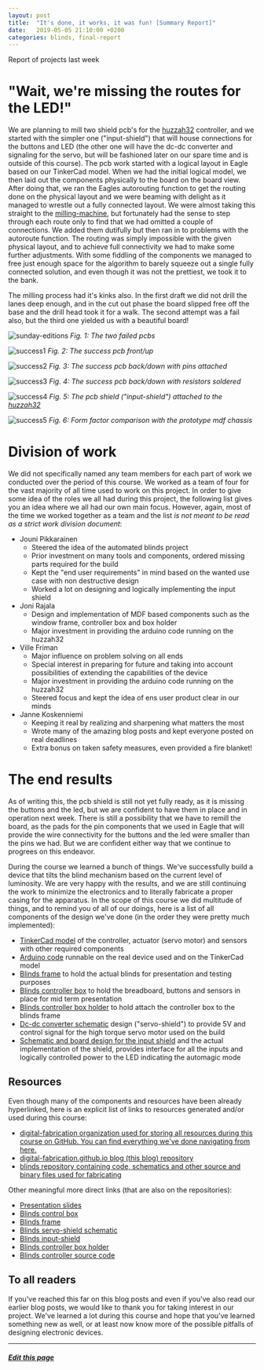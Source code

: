 ```yaml
---
layout: post
title:  "It's done, it works, it was fun! [Summary Report]"
date:   2019-05-05 21:10:00 +0200
categories: blinds, final-report
---
```

Report of projects last week

# "Wait, we're missing the routes for the LED!"

We are planning to mill two shield pcb's for the [huzzah32] controller, and we started with the simpler one ("input-shield") that will house connections for the buttons and LED (the other one will have the dc-dc converter and signaling for the servo, but will be fashioned later on our spare time and is outside of this course). The pcb work started with a logical layout in Eagle based on our TinkerCad model. When we had the initial logical model, we then laid out the components physically to the board on the board view. After doing that, we ran the Eagles autorouting function to get the routing done on the physical layout and we were beaming with delight as it managed to wrestle out a fully connected layout. We were almost taking this straight to the [milling-machine], but fortunately had the sense to step through each route only to find that we had omitted a couple of connections. We added them dutifully but then ran in to problems with the autoroute function. The routing was simply impossible with the given physical layout, and to achieve full connectivity we had to make some further adjustments. With some fiddling of the components we managed to free just enough space for the algorithm to barely squeeze out a single fully connected solution, and even though it was not the prettiest, we took it to the bank.

The milling process had it's kinks also. In the first draft we did not drill the lanes deep enough, and in the cut out phase the board slipped free off the base and the drill head took it for a walk. The second attempt was a fail also, but the third one yielded us with a beautiful board!

![sunday-editions]
*Fig. 1: The two failed pcbs*

![success1]
*Fig. 2: The success pcb front/up*

![success2]
*Fig. 3: The success pcb back/down with pins attached*

![success3]
*Fig. 4: The success pcb back/down with resistors soldered*

![success4]
*Fig. 5: The pcb shield ("input-shield") attached to the [huzzah32]*

![success5]
*Fig. 6: Form factor comparison with the prototype mdf chassis*

# Division of work

We did not specifically named any team members for each part of work we conducted over the period of this course. We worked as a team of four for the vast majority of all time used to work on this project. In order to give some idea of the roles we all had during this project, the following list gives you an idea where we all had our own main focus. However, again, most of the time we worked together as a team and the list *is not meant to be read as a strict work division document*:
- Jouni Pikkarainen
  - Steered the idea of the automated blinds project
  - Prior investment on many tools and components, ordered missing parts required for the build
  - Kept the "end user requirements" in mind based on the wanted use case with non destructive design
  - Worked a lot on designing and logically implementing the input shield
- Joni Rajala
  - Design and implementation of MDF based components such as the window frame, controller box and box holder
  - Major investment in providing the arduino code running on the huzzah32
- Ville Friman
  - Major influence on problem solving on all ends
  - Special interest in preparing for future and taking into account possibilities of extending the capabilities of the device
  - Major investment in providing the arduino code running on the huzzah32
  - Steered focus and kept the idea of ens user product clear in our minds
- Janne Koskenniemi
  - Keeping it real by realizing and sharpening what matters the most
  - Wrote many of the amazing blog posts and kept everyone posted on real deadlines
  - Extra bonus on taken safety measures, even provided a fire blanket!

# The end results

As of writing this, the pcb shield is still not yet fully ready, as it is missing the buttons and the led, but we are confident to have them in place and in operation next week. There is still a possibility that we have to remill the board, as the pads for the pin components that we used in Eagle that will provide the wire connectivity for the buttons and the led were smaller than the pins we had. But we are confident either way that we continue to progrees on this endeavor.

During the course we learned a bunch of things. We've successfully build a device that tilts the blind mechanism based on the current level of luminosity. We are very happy with the results, and we are still continuing the work to minimize the electronics and to literally fabricate a proper casing for the apparatus. In the scope of this course we did multitude of things, and to remind you of all of our doings, here is a list of all components of the design we've done (in the order they were pretty much implemented):

- [TinkerCad model][blinds-tinkercad] of the controller, actuator (servo motor) and sensors with other required components
- [Arduino code][code] runnable on the real device used and on the TinkerCad model
- [Blinds frame][blinds-frame] to hold the actual blinds for presentation and testing purposes
- [Blinds controller box][blinds-box] to hold the breadboard, buttons and sensors in place for mid term presentation
- [Blinds controller box holder][blinds-box-holder] to hold attach the controller box to the blinds frame
- [Dc-dc converter schematic][servo-shield] design ("servo-shield") to provide 5V and control signal for the high torque servo motor used on the build
- [Schematic and board design for the input shield][input-shield] and the actual implementation of the shield, provides interface for all the inputs and logically controlled power to the LED indicating the automagic mode

## Resources

Even though many of the components and resources have been already hyperlinked, here is an explicit list of links to resources generated and/or used during this course:

* [digital-fabrication organization used for storing all resources during this course on GitHub. You can find everything we've done navigating from here.](https://github.com/digital-fabrication)
* [digital-fabrication.github.io blog (this blog) repository](https://github.com/digital-fabrication/digital-fabrication.github.io)
* [blinds repository containing code, schematics and other source and binary files used for fabricating](https://github.com/digital-fabrication/blinds)

Other meaningful more direct links (that are also on the repositories):

* [Presentation slides](https://github.com/digital-fabrication/digital-fabrication.github.io/blob/master/assets/Automagic%20venetian%20Bliends.pptx)
* [Blinds control box][blinds-box]
* [Blinds frame][blinds-frame]
* [Blinds servo-shield schematic][servo-shield]
* [Blinds input-shield][input-shield]
* [Blinds controller box holder][blinds-box-holder]
* [Blinds controller source code][code]

## To all readers

If you've reached this far on this blog posts and even if you've also read our earlier blog posts, we would like to thank you for taking interest in our project. We've learned a lot during this course and hope that you've learned something new as well, or at least now know more of the possible pitfalls of designing electronic devices.

---

##### <a href="{{ site.github.repository_url }}/tree/master/{{ page.relative_path }}">Edit this page</a>

[sunday-editions]: /assets/pcb/sunday_editions.jpg
[success1]: /assets/pcb/success1.jpg
[success2]: /assets/pcb/success2.jpg
[success3]: /assets/pcb/success_soldered.jpg
[success4]: /assets/pcb/success_attached.jpg
[success5]: /assets/pcb/success_formfactor_comparison.jpg
[huzzah32]: https://www.adafruit.com/product/3405
[milling-machine]: https://www.rolanddga.com/products/3d/srm-20-small-milling-machine
[blinds-tinkercad]: https://www.tinkercad.com/things/hpbrvkqL4Yk
[code]: https://github.com/digital-fabrication/blinds/blob/master/source.ino
[blinds-frame]: https://github.com/digital-fabrication/blinds/tree/master/blinds-frame
[blinds-box]: https://github.com/digital-fabrication/blinds/tree/master/blinds-control-box
[blinds-box-holder]: https://github.com/digital-fabrication/blinds/blob/master/Blinds-koppa.svg
[servo-shield]: https://github.com/digital-fabrication/blinds/tree/master/blinds-shield
[input-shield]: https://github.com/digital-fabrication/blinds/tree/master/blinds-shield/shield-input
